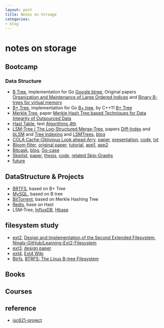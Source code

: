 ```yaml
---
layout: post
title: Notes on Stroage
categories:
- blog
---
```


# notes on storage 

## Bootcamp
### Data Structure
* [B Tree](https://en.wikipedia.org/wiki/B-tree), implementation for Go [Google btree](https://github.com/google/btree), Original papers [Organization and Maintenance of Large Ordered Indices](http://www.minet.uni-jena.de/dbis/lehre/ws2005/dbs1/Bayer_hist.pdf) and [Binary B-trees for virtual memory](http://dl.acm.org/citation.cfm?id=1734731)
* [B+ Tree](https://en.wikipedia.org/wiki/B%2B_tree), implementation for Go [B+ tree](https://github.com/timtadh/fs2/tree/master/bptree), by C++11 [B+ Tree](http://www.amittai.com/prose/bplustree_cpp.html)
* [Merkle Tree](https://en.wikipedia.org/wiki/Merkle_tree), paper [Merkle Hash Tree based Techniques for Data Integrity of Outsourced Data](http://ceur-ws.org/Vol-1366/paper13.pdf)
* [Hast Table](https://en.wikipedia.org/wiki/Hash_table), text [Algorithms 4th](http://algs4.cs.princeton.edu/34hash/)
* [LSM-Tree / The Log-Structured Merge-Tree](http://citeseerx.ist.psu.edu/viewdoc/download?doi=10.1.1.44.2782&rep=rep1&type=pdf), papers [Diff-Index](http://researcher.ibm.com/researcher/files/us-wtan/DiffIndex-EDBT14-CR.pdf) and [bLSM](http://www.eecs.harvard.edu/~margo/cs165/papers/gp-lsm.pdf) and [Tree Indexing](https://www.cse.ust.hk/~yike/icde09s2.pdf) and [LSMTrees](https://github.com/wiredtiger/wiredtiger/wiki/LSMTrees), [blog](http://www.benstopford.com/2015/02/14/log-structured-merge-trees/)
* [COLA Cache-Oblivious Look ahead Arry](https://en.wikipedia.org/wiki/Cache-oblivious_algorithm), [paper](http://supertech.csail.mit.edu/papers/sbtree.pdf), [presentation](https://github.com/jdbeutel/ics621-proj/blob/master/downloads/bender-Scalperf-9-09.pdf), [code](https://github.com/giannitedesco/cola), [txt](https://pdfs.semanticscholar.org/abcc/8e337925ef5d8f8e348c5056256bce9b16bc.pdf)
* [Bloom filter](https://en.wikipedia.org/wiki/Bloom_filter), [original paper](http://www.lsi.upc.es/~diaz/p422-bloom.pdf), [tutorial](https://llimllib.github.io/bloomfilter-tutorial/), [app1](http://theory.stanford.edu/~matias/papers/sbf-sigmod-03.pdf), [app2](https://www.eecs.harvard.edu/~michaelm/postscripts/im2005b.pdf)
* [Bitcask](http://basho.com/wp-content/uploads/2015/05/bitcask-intro.pdf), [blog](http://highscalability.com/blog/2011/1/10/riaks-bitcask-a-log-structured-hash-table-for-fast-keyvalue.html/), [Go-case](https://laohanlinux.github.io/2016/04/25/%E5%AE%9E%E7%8E%B0%E4%B8%80%E4%B8%AA%E7%AE%80%E5%8D%95%E7%9A%84Bitcask%E5%BC%95%E6%93%8E%E7%9A%84%E5%AD%98%E5%82%A8%E7%B3%BB%E7%BB%9F/)
* [Skiplist](https://en.wikipedia.org/wiki/Skip_list), [paper](http://cglab.ca/~morin/teaching/5408/refs/p90b.pdf), [thesis](https://cs.uwaterloo.ca/research/tr/1993/28/root2side.pdf), [code](https://github.com/huandu/skiplist), [related Skip-Graphs](http://cs-www.cs.yale.edu/homes/shah/pubs/soda2003.pdf)
* [future](https://www.usenix.org/legacy/event/lisa10/tech/slides/limoncelli.pdf)

## DataStructure & Projects
* [BRTFS](), based on B+ Tree
* [MySQL](), based on B tree
* [BitTorrent](), based on Merkle Hashing Tree
* [Redis](), base on Hast
* LSM-Tree, [InfluxDB](https://www.influxdata.com/new-storage-engine-time-structured-merge-tree/), [Hbase]()

## filesystem study
* [ext2](https://en.wikipedia.org/wiki/Ext2), [Design and Implementation of the Second Extended Filesystem](http://e2fsprogs.sourceforge.net/ext2intro.html), [Ninals-GitHub/Learning-Ext2-Filesystem](https://github.com/Ninals-GitHub/Learning-Ext2-Filesystem)
* [ext3](https://en.wikipedia.org/wiki/Ext3), [design paper](http://e2fsprogs.sourceforge.net/journal-design.pdf)
* [ext4](https://en.wikipedia.org/wiki/Ext4), [Ext4 Wiki](https://ext4.wiki.kernel.org/index.php/Main_Page)
* [Btrfs](https://en.wikipedia.org/wiki/Btrfs), [BTRFS: The Linux B-tree Filesystem](https://pdfs.semanticscholar.org/fbd9/d1056ffbd18c2b53ee7abbe1521c7066df47.pdf)

## Books


## Courses


## reference
* [isc621-project](https://github.com/jdbeutel/ics621-proj)
